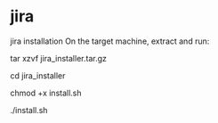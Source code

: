 # jira
jira installation
On the target machine, extract and run:

tar xzvf jira_installer.tar.gz

cd jira_installer

chmod +x install.sh

./install.sh

